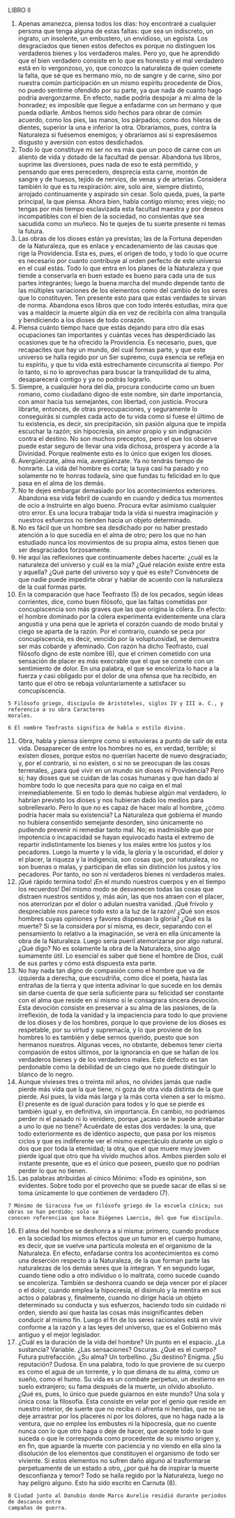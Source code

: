 LIBRO II

1. Apenas amanezca, piensa todos los días: hoy encontraré a cualquier persona
que tenga alguna de estas faltas: que sea un indiscreto, un ingrato, un insolente, un
embustero, un envidioso, un egoísta. Los desgraciados que tienen estos defectos es
porque no distinguen los verdaderos bienes y los verdaderos males. Pero yo, que he
aprendido que el bien verdadero consiste en lo que es honesto y el mal verdadero está en
lo vergonzoso, yo, que conozco la naturaleza de quien comete la falta, que sé que es
hermano mío, no de sangre y de carne, sino por nuestra común participación en un
mismo espíritu procedente de Dios, no puedo sentirme ofendido por su parte, ya que
nada de cuanto hago podría avergonzarme. En efecto, nadie podría despojar a mi alma
de la honradez; es imposible que llegue a enfadarme con un hermano y que pueda
odiarle. Ambos hemos sido hechos para obrar de común acuerdo, como los pies, las
manos, los párpados; como dos hileras de dientes, superior la una e inferior la otra.
Obraríamos, pues, contra la Naturaleza si fuésemos enemigos; y obraríamos así si
expresásemos disgusto y aversión con estos desdichados.
2. Todo lo que constituye mi ser no es más que un poco de carne con un aliento
de vida y dotado de la facultad de pensar. Abandona tus libros, suprime las diversiones,
pues nada de eso te está permitido, y pensando que eres perecedero, desprecia esta
carne, montón de sangre y de huesos, tejido de nervios, de venas y de arterias.
Considera también lo que es tu respiración: aire, solo aire, siempre distinto, arrojado
continuamente y aspirado sin cesar. Solo queda, pues, la parte principal, la que piensa.
Ahora bien, habla contigo mismo; eres viejo; no tengas por más tiempo esclavizada esta
facultad maestra y por deseos incompatibles con el bien de la sociedad, no consientas
que sea sacudida como un muñeco. No te quejes de tu suerte presente ni temas la futura.
3. Las obras de los dioses están ya previstas; las de la Fortuna dependen de la
Naturaleza, que es enlace y encadenamiento de las causas que rige la Providencia. Esta
es, pues, el origen de todo, y todo lo que ocurre es necesario por cuanto contribuye al
orden perfecto de este universo en el cual estás. Todo lo que entra en los planes de la
Naturaleza y que tiende a conservarla en buen estado es bueno para cada una de sus
partes integrantes; luego la buena marcha del mundo depende tanto de las múltiples
variaciones de los elementos como del cambio de los seres que lo constituyen. Ten
presente esto para que estas verdades te sirvan de norma. Abandona esos libros que con
todo interés estudias, mira que vas a maldecir la muerte algún día en vez de recibirla
con alma tranquila y bendiciendo a los dioses de todo corazón.
4. Piensa cuánto tiempo hace que estás dejando para otro día esas ocupaciones
tan importantes y cuántas veces has desperdiciado las ocasiones que te ha ofrecido la
Providencia. Es necesario, pues, que recapacites que hay un mundo, del cual formas
parte, y que este universo se halla regido por un Ser supremo, cuya esencia se refleja en
tu espíritu, y que tu vida está estrechamente circunscrita al tiempo. Por lo tanto, si no lo
aprovechas para buscar la tranquilidad de tu alma, desaparecerá contigo y ya no podrás
lograrlo.
5. Siempre, a cualquier hora del día, procura conducirte como un buen romano,
como ciudadano digno de este nombre, sin darte importancia, con amor hacia tus
semejantes, con libertad, con justicia. Procura librarte, entonces, de otras preocupaciones, y seguramente lo conseguirás si cumples cada acto de tu vida como si fuese el
último de tu existencia, es decir, sin precipitación, sin pasión alguna que te impida
escuchar la razón; sin hipocresía, sin amor propio y sin indignación contra el destino.
No son muchos preceptos, pero el que los observe puede estar seguro de llevar una vida
dichosa, próspera y acorde a la Divinidad. Porque realmente esto es lo único que exigen
los dioses.
6. Avergüénzate, alma mía, avergüénzate. Ya no tendrás tiempo de honrarte. La
vida del hombre es corta; la tuya casi ha pasado y no solamente no te honras todavía,
sino que fundas tu felicidad en lo que pasa en el alma de los demás.
7. No te dejes embargar demasiado por los acontecimientos exteriores. Abandona esa vida febril de cuando en cuando y dedica tus momentos de ocio a instruirte en
algo bueno. Procura evitar asimismo cualquier otro error. Es una locura trabajar toda la
vida si nuestra imaginación y nuestros esfuerzos no tienden hacia un objeto determinado.
8. No es fácil que un hombre sea desdichado por no haber prestado atención a lo
que sucedía en el alma de otro; pero los que no han estudiado nunca los movimientos de
su propia alma, estos tienen que ser desgraciados forzosamente.
9. He aquí las reflexiones que continuamente debes hacerte: ¿cuál es la
naturaleza del universo y cuál es la mía? ¿Qué relación existe entre esta y aquella? ¿Qué
parte del universo soy y qué es este? Convéncete de que nadie puede impedirte obrar y
hablar de acuerdo con la naturaleza de la cual formas parte.
10. En la comparación que hace Teofrasto (5) de los pecados, según ideas
corrientes, dice, como buen filósofo, que las faltas cometidas por concupiscencia son
más graves que las que origina la cólera. En efecto: el hombre dominado por la cólera
experimenta evidentemente una clara angustia y una pena que le aprieta el corazón
cuando de modo brutal y ciego se aparta de la razón. Por el contrario, cuando se peca
por concupiscencia, es decir, vencido por la voluptuosidad, se demuestra ser más
cobarde y afeminado. Con razón ha dicho Teofrasto, cual filósofo digno de este
nombre (6), que el crimen cometido con una sensación de placer es más execrable que el
que se comete con un sentimiento de dolor. En una palabra, el que se encoleriza lo hace
a la fuerza y casi obligado por el dolor de una ofensa que ha recibido, en tanto que el
otro se rebaja voluntariamente a satisfacer su concupiscencia.
```
5 Filósofo griego, discípulo de Aristóteles, siglos IV y III a. C., y referencia a su obra Caracteres
morales.
```
```
6 El nombre Teofrasto significa de habla o estilo divino.
```
11. Obra, habla y piensa siempre como si estuvieras a punto de salir de esta vida.
Desaparecer de entre los hombres no es, en verdad, terrible; si existen dioses, porque
estos no querrían hacerte de nuevo desgraciado; y, por el contrario, si no existen, o si no
se preocupan de las cosas terrenales, ¿para qué vivir en un mundo sin dioses ni
Providencia? Pero sí; hay dioses que se cuidan de las cosas humanas y que han dado al
hombre todo lo que necesita para que no caiga en el mal irremediablemente. Si en todo
lo demás hubiese algún mal verdadero, lo habrían previsto los dioses y nos hubieran
dado los medios para sobrellevarlo. Pero lo que no es capaz de hacer malo al hombre,
¿cómo podría hacer mala su existencia? La Naturaleza que gobierna el mundo no
hubiera consentido semejante desorden, sino únicamente no pudiendo prevenir ni
remediar tanto mal. No; es inadmisible que por impotencia o incapacidad se hayan
equivocado hasta el extremo de repartir indistintamente los bienes y los males entre los
justos y los pecadores. Luego la muerte y la vida, la gloria y la oscuridad, el dolor y el
placer, la riqueza y la indigencia, son cosas que, por naturaleza, no son buenas o malas,
y participan de ellas sin distinción los justos y los pecadores. Por tanto, no son ni
verdaderos bienes ni verdaderos males.
12. ¡Qué rápido termina todo! ¡En el mundo nuestros cuerpos y en el tiempo los
recuerdos! Del mismo modo se desvanecen todas las cosas que distraen nuestros
sentidos y, más aún, las que nos atraen con el placer, nos aterrorizan por el dolor o
adulan nuestra vanidad. ¡Qué frívolo y despreciable nos parece todo esto a la luz de la
razón! ¿Qué son esos hombres cuyas opiniones y favores dispensan la gloria? ¿Qué es
la muerte? Si se la considera por sí misma, es decir, separando con el pensamiento lo
relativo a la imaginación, se verá en ella únicamente la obra de la Naturaleza. Luego
sería pueril atemorizarse por algo natural. ¿Qué digo? No es solamente la obra de la
Naturaleza, sino algo sumamente útil. Lo esencial es saber qué tiene el hombre de Dios,
cuál de sus partes y cómo está dispuesta esta parte.
13. No hay nada tan digno de compasión como el hombre que va de izquierda a
derecha, que escudriña, como dice el poeta, hasta las entrañas de la tierra y que intenta
adivinar lo que sucede en los demás sin darse cuenta de que sería suficiente para su
felicidad ser constante con el alma que reside en sí mismo si le consagrara sincera
devoción. Esta devoción consiste en preservar a su alma de las pasiones, de la
irreflexión, de toda la vanidad y la impaciencia para todo lo que proviene de los dioses y
de los hombres, porque lo que proviene de los dioses es respetable, por su virtud y
supremacía, y lo que proviene de los hombres lo es también y debe sernos querido,
puesto que son hermanos nuestros. Algunas veces, no obstante, debemos tener cierta
compasión de estos últimos, por la ignorancia en que se hallan de los verdaderos bienes
y de los verdaderos males. Este defecto es tan perdonable como la debilidad de un ciego
que no puede distinguir lo blanco de lo negro.
14. Aunque vivieses tres o treinta mil años, no olvides jamás que nadie pierde
más vida que la que tiene, ni goza de otra vida distinta de la que pierde. Así pues, la
vida más larga y la más corta vienen a ser lo mismo. El presente es de igual duración
para todos y lo que se pierde es también igual y, en definitiva, sin importancia. En
cambio, no podríamos perder ni el pasado ni lo venidero, porque ¿acaso se le puede
arrebatar a uno lo que no tiene? Acuérdate de estas dos verdades: la una, que todo
exteriormente es de idéntico aspecto, que pasa por los mismos ciclos y que es
indiferente ver el mismo espectáculo durante un siglo o dos que por toda la eternidad; la
otra, que el que muere muy joven pierde igual que otro que ha vivido muchos años.
Ambos pierden solo el instante presente, que es el único que poseen, puesto que no
podrían perder lo que no tienen.
15. Las palabras atribuidas al cínico Mónimo: «Todo es opinión», son evidentes.
Sobre todo por el provecho que se puede sacar de ellas si se toma únicamente lo que
contienen de verdadero (7).
```
7 Mónimo de Siracusa fue un filósofo griego de la escuela cínica; sus obras se han perdido; solo se
conocen referencias que hace Diógenes Laercio, del que fue discípulo.
```
16. El alma del hombre se deshonra a sí misma: primero, cuando produce en la
sociedad los mismos efectos que un tumor en el cuerpo humano, es decir, que se vuelve
una partícula molesta en el organismo de la Naturaleza. En efecto, enfadarse contra los
acontecimientos es como una deserción respecto a la Naturaleza, de la que forman parte
las naturalezas de los demás seres que la integran. Y en segundo lugar, cuando tiene
odio a otro individuo o lo maltrata, como sucede cuando se encoleriza. También se
deshonra cuando se deja vencer por el placer o el dolor, cuando emplea la hipocresía, el
disimulo y la mentira en sus actos o palabras y, finalmente, cuando no dirige hacia un
objeto determinado su conducta y sus esfuerzos, haciendo todo sin cuidado ni orden,
siendo así que hasta las cosas más insignificantes deben conducir al mismo fin. Luego el
fin de los seres racionales está en vivir conforme a la razón y a las leyes del universo,
que es el Gobierno más antiguo y el mejor legislador.
17. ¿Cuál es la duración de la vida del hombre? Un punto en el espacio. ¿La
sustancia? Variable. ¿Las sensaciones? Oscuras. ¿Qué es el cuerpo? Futura putrefacción. ¿Su alma? Un torbellino. ¿Su destino? Enigma. ¿Su reputación? Dudosa. En una
palabra, todo lo que proviene de su cuerpo es como el agua de un torrente, y lo que
dimana de su alma, como un sueño, como el humo. Su vida es un combate perpetuo, un
destierro en suelo extranjero; su fama después de la muerte, un olvido absoluto. ¿Qué
es, pues, lo único que puede guiarnos en este mundo? Una sola y única cosa: la
filosofía. Esta consiste en velar por el genio que reside en nuestro interior, de suerte que
no reciba ni afrenta ni heridas, que no se deje arrastrar por los placeres ni por los
dolores, que no haga nada a la ventura, que no emplee los embustes ni la hipocresía, que
no cuente nunca con lo que otro haga o deje de hacer, que acepte todo lo que suceda o
que le corresponda como procedente de su mismo origen y, en fin, que aguarde la
muerte con paciencia y no viendo en ella sino la disolución de los elementos que
constituyen el organismo de todo ser viviente. Si estos elementos no sufren daño alguno
al trasformarse perpetuamente de un estado a otro, ¿por qué ha de inspirar la muerte
desconfianza y temor? Todo se halla regido por la Naturaleza, luego no hay peligro
alguno. Esto ha sido escrito en Carnuta (8).
```
8 Ciudad junto al Danubio donde Marco Aurelio residió durante periodos de descanso entre
campañas de guerra.
```
